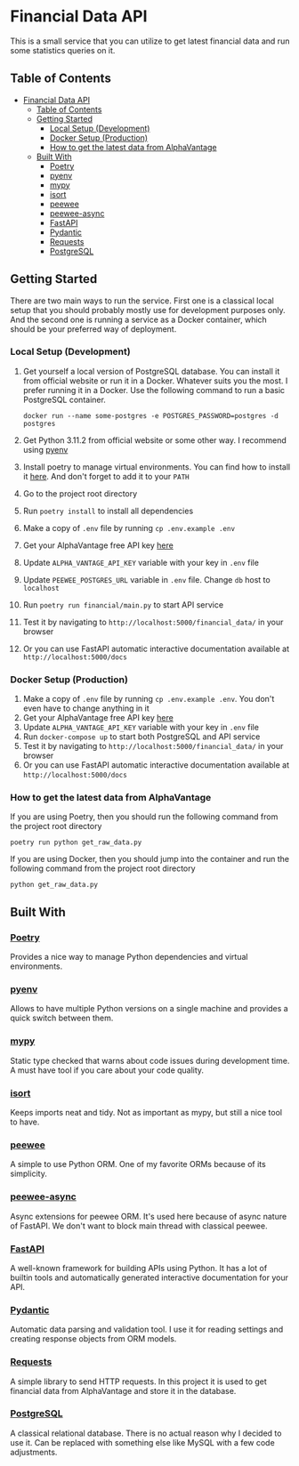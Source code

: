 # Financial Data API

This is a small service that you can utilize to get latest financial data and run some statistics queries on it.

## Table of Contents

- [Financial Data API](#financial-data-api)
  - [Table of Contents](#table-of-contents)
  - [Getting Started](#getting-started)
    - [Local Setup (Development)](#local-setup-development)
    - [Docker Setup (Production)](#docker-setup-production)
    - [How to get the latest data from AlphaVantage](#how-to-get-the-latest-data-from-alphavantage)
  - [Built With](#built-with)
    - [Poetry](#poetry)
    - [pyenv](#pyenv)
    - [mypy](#mypy)
    - [isort](#isort)
    - [peewee](#peewee)
    - [peewee-async](#peewee-async)
    - [FastAPI](#fastapi)
    - [Pydantic](#pydantic)
    - [Requests](#requests)
    - [PostgreSQL](#postgresql)

## Getting Started

There are two main ways to run the service. First one is a classical local setup that you should probably mostly use for development purposes only.
And the second one is running a service as a Docker container, which should be your preferred way of deployment.

### Local Setup (Development)

1. Get yourself a local version of PostgreSQL database. You can install it from official website or run it in a Docker. Whatever suits you the most.
   I prefer running it in a Docker. Use the following command to run a basic PostgreSQL container.

   ```commandline
   docker run --name some-postgres -e POSTGRES_PASSWORD=postgres -d postgres
   ```

2. Get Python 3.11.2 from official website or some other way. I recommend using [pyenv](https://github.com/pyenv/pyenv)
3. Install poetry to manage virtual environments. You can find how to install it [here](https://python-poetry.org/docs/#installation).
   And don't forget to add it to your `PATH`
4. Go to the project root directory
5. Run `poetry install` to install all dependencies
6. Make a copy of `.env` file by running `cp .env.example .env`
7. Get your AlphaVantage free API key [here](https://www.alphavantage.co/support/#api-key)
8. Update `ALPHA_VANTAGE_API_KEY` variable with your key in `.env` file
9. Update `PEEWEE_POSTGRES_URL` variable in `.env` file. Change `db` host to `localhost`
10. Run `poetry run financial/main.py` to start API service
11. Test it by navigating to `http://localhost:5000/financial_data/` in your browser
12. Or you can use FastAPI automatic interactive documentation available at `http://localhost:5000/docs`

### Docker Setup (Production)

1. Make a copy of `.env` file by running `cp .env.example .env`. You don't even have to change anything in it
2. Get your AlphaVantage free API key [here](https://www.alphavantage.co/support/#api-key)
3. Update `ALPHA_VANTAGE_API_KEY` variable with your key in `.env` file
4. Run `docker-compose up` to start both PostgreSQL and API service
5. Test it by navigating to `http://localhost:5000/financial_data/` in your browser 
6. Or you can use FastAPI automatic interactive documentation available at `http://localhost:5000/docs`

### How to get the latest data from AlphaVantage

If you are using Poetry, then you should run the following command from the project root directory

```commandline
poetry run python get_raw_data.py
```

If you are using Docker, then you should jump into the container and run the following command from the project root directory 

```commandline
python get_raw_data.py
```

## Built With

### [Poetry](https://python-poetry.org/)

Provides a nice way to manage Python dependencies and virtual environments.

### [pyenv](https://github.com/pyenv/pyenv)

Allows to have multiple Python versions on a single machine and provides a quick switch between them.

### [mypy](https://mypy-lang.org/)

Static type checked that warns about code issues during development time. A must have tool if you care about your code quality.

### [isort](https://pycqa.github.io/isort/)

Keeps imports neat and tidy. Not as important as mypy, but still a nice tool to have.

### [peewee](https://docs.peewee-orm.com/en/latest/)

A simple to use Python ORM. One of my favorite ORMs because of its simplicity.

### [peewee-async](https://peewee-async.readthedocs.io/en/latest/)

Async extensions for peewee ORM. It's used here because of async nature of FastAPI. We don't want to block main thread with classical peewee.

### [FastAPI](https://fastapi.tiangolo.com/)

A well-known framework for building APIs using Python. It has a lot of builtin tools and automatically generated interactive documentation for your API.

### [Pydantic](https://docs.pydantic.dev/)

Automatic data parsing and validation tool. I use it for reading settings and creating response objects from ORM models.

### [Requests](https://requests.readthedocs.io/en/latest/)

A simple library to send HTTP requests.
In this project it is used to get financial data from AlphaVantage and store it in the database.

### [PostgreSQL](https://www.postgresql.org/)

A classical relational database. There is no actual reason why I decided to use it. Can be replaced with something else like MySQL with a few code adjustments.

